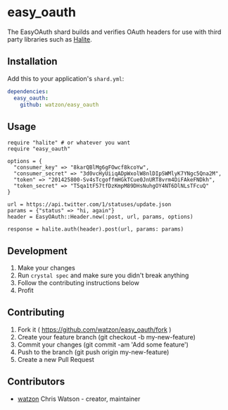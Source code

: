 # easy_oauth

The EasyOAuth shard builds and verifies OAuth headers for use with third party libraries such as [Halite](https://github.com/icyleaf/halite).

## Installation

Add this to your application's `shard.yml`:

```yaml
dependencies:
  easy_oauth:
    github: watzon/easy_oauth
```

## Usage

```crystal
require "halite" # or whatever you want
require "easy_oauth"

options = {
  "consumer_key" => "8karQBlMg6gFOwcf8kcoYw",
  "consumer_secret" => "3d0vcHyUiiqADpWxolW8nlDIpSWMlyK7YNgc5Qna2M",
  "token" => "201425800-Sv4sTcgoffmHGkTCue0JnURT8vrm4DiFAkeFNDkh",
  "token_secret" => "T5qa1tF57tfDzKmpM89DHsNuhgOY4NT6DlNLsTFcuQ"
}

url = https://api.twitter.com/1/statuses/update.json
params = {"status" => "hi, again"}
header = EasyOAuth::Header.new(:post, url, params, options)

response = halite.auth(header).post(url, params: params)
```

## Development

1. Make your changes
2. Run `crystal spec` and make sure you didn't break anything
3. Follow the contributing instructions below
4. Profit

## Contributing

1. Fork it ( https://github.com/watzon/easy_oauth/fork )
2. Create your feature branch (git checkout -b my-new-feature)
3. Commit your changes (git commit -am 'Add some feature')
4. Push to the branch (git push origin my-new-feature)
5. Create a new Pull Request

## Contributors

- [watzon](https://github.com/watzon) Chris Watson - creator, maintainer

